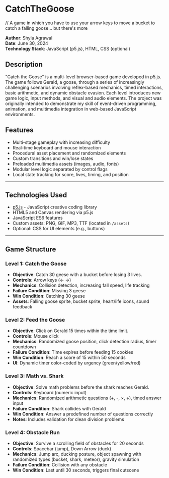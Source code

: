# CatchTheGoose
// A game in which you have to use your arrow keys to move a bucket to catch a falling goose... but there's more

**Author**: Shyla Agrawal  
**Date**: June 30, 2024  
**Technology Stack**: JavaScript (p5.js), HTML, CSS (optional)

## Description
"Catch the Goose" is a multi-level browser-based game developed in p5.js. The game follows Gerald, a goose, through a series of 
increasingly challenging scenarios involving reflex-based mechanics, timed interactions, basic arithmetic, and dynamic obstacle 
evasion. Each level introduces new game logic, input methods, and visual and audio elements. The project was originally intended to 
demonstrate my skill of event-driven programming, animation, and multimedia integration in web-based JavaScript environments.


## Features
- Multi-stage gameplay with increasing difficulty
- Real-time keyboard and mouse interaction
- Procedural asset placement and randomized elements
- Custom transitions and win/lose states
- Preloaded multimedia assets (images, audio, fonts)
- Modular level logic separated by control flags
- Local state tracking for score, lives, timing, and position

---

## Technologies Used

- [p5.js](https://p5js.org/) - JavaScript creative coding library
- HTML5 and Canvas rendering via p5.js
- JavaScript ES6 features
- Custom assets: PNG, GIF, MP3, TTF (located in `/assets`)
- Optional: CSS for UI elements (e.g., buttons)

---

## Game Structure

### Level 1: Catch the Goose
- **Objective**: Catch 30 geese with a bucket before losing 3 lives.
- **Controls**: Arrow keys (← →)
- **Mechanics**: Collision detection, increasing fall speed, life tracking
- **Failure Condition**: Missing 3 geese
- **Win Condition**: Catching 30 geese
- **Assets**: Falling goose sprite, bucket sprite, heart/life icons, sound feedback

### Level 2: Feed the Goose
- **Objective**: Click on Gerald 15 times within the time limit.
- **Controls**: Mouse click
- **Mechanics**: Randomized goose position, click detection radius, timer countdown
- **Failure Condition**: Time expires before feeding 15 cookies
- **Win Condition**: Reach a score of 15 within 50 seconds
- **UI**: Dynamic timer color-coded by urgency (green/yellow/red)

### Level 3: Math vs. Shark
- **Objective**: Solve math problems before the shark reaches Gerald.
- **Controls**: Keyboard (numeric input)
- **Mechanics**: Randomized arithmetic questions (+, -, ×, ÷), timed answer input
- **Failure Condition**: Shark collides with Gerald
- **Win Condition**: Answer a predefined number of questions correctly 
- **Notes**: Includes validation for clean division problems

### Level 4: Obstacle Run
- **Objective**: Survive a scrolling field of obstacles for 20 seconds
- **Controls**: Spacebar (jump), Down Arrow (duck)
- **Mechanics**: Jump arc, ducking posture, object spawning with randomized types (bucket, shark, meteor), gravity simulation
- **Failure Condition**: Collision with any obstacle
- **Win Condition**: Last until 30 seconds, triggers final cutscene
